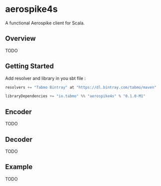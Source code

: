 # aerospike4s

A functional Aerospike client for Scala.

## Overview

TODO

## Getting Started

Add resolver and library in you sbt file :
```scala
resolvers += "Tabmo Bintray" at "https://dl.bintray.com/tabmo/maven"

libraryDependencies += "io.tabmo" %% "aerospike4s" % "0.1.0-M1"
```

## Encoder

TODO

## Decoder

TODO

## Example

TODO